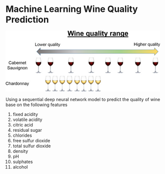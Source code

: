 # Machine Learning Wine Quality Prediction

![Logo](images/Wine%20Quality_.jpg)

Using a sequential deep neural network model to predict the quality of wine base on the following features
1. fixed acidity	
2. volatile acidity	
3. citric acid	
4. residual sugar	
5. chlorides	
6. free sulfur dioxide	
7. total sulfur dioxide	
8. density 
9. pH	
10. sulphates	
11. alcohol 